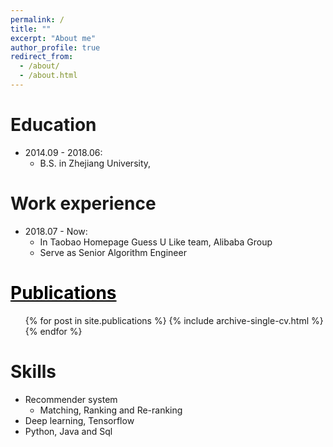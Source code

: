 ```yaml
---
permalink: /
title: ""
excerpt: "About me"
author_profile: true
redirect_from: 
  - /about/
  - /about.html
---
```


Education
======
* 2014.09 - 2018.06: 
  * B.S. in Zhejiang University, 

Work experience
======
* 2018.07 - Now: 
  * In Taobao Homepage Guess U Like team, Alibaba Group
  * Serve as Senior Algorithm Engineer 

<a href="/publications/" style="color:#000000">Publications</a>
======
  <ul>{% for post in site.publications %}
    {% include archive-single-cv.html %}
  {% endfor %}</ul>
  
Skills
======
* Recommender system
  * Matching, Ranking and Re-ranking
* Deep learning, Tensorflow
* Python, Java and Sql
